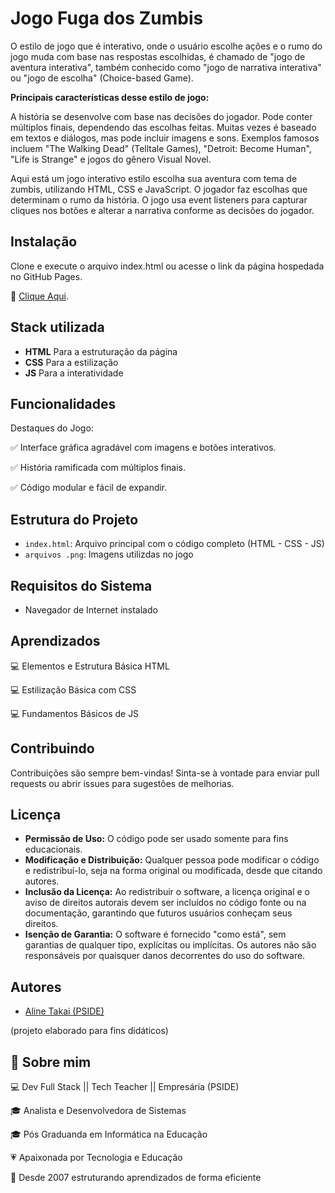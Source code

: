 
# Jogo Fuga dos Zumbis

O estilo de jogo que é interativo, onde o usuário escolhe ações e o rumo do jogo muda 
com base nas respostas escolhidas, é chamado de "jogo de aventura interativa", também 
conhecido como "jogo de narrativa interativa" ou "jogo de escolha" (Choice-based Game).

**Principais características desse estilo de jogo:**

A história se desenvolve com base nas decisões do jogador.
Pode conter múltiplos finais, dependendo das escolhas feitas.
Muitas vezes é baseado em textos e diálogos, mas pode incluir imagens e sons.
Exemplos famosos incluem "The Walking Dead" (Telltale Games), "Detroit: Become Human", 
"Life is Strange" e jogos do gênero Visual Novel.

Aqui está um jogo interativo estilo escolha sua aventura com tema de zumbis, utilizando 
HTML, CSS e JavaScript. O jogador faz escolhas que determinam o rumo da história. 
O jogo usa event listeners para capturar cliques nos botões e alterar a narrativa conforme 
as decisões do jogador.










## Instalação

Clone e execute o arquivo index.html ou acesse o link da página hospedada no GitHub Pages.

🔗 [Clique Aqui](https://alinetakai.github.io/cores-CSS/).

    
## Stack utilizada

- **HTML** Para a estruturação da página
- **CSS** Para a estilização
- **JS** Para a interatividade


## Funcionalidades

Destaques do Jogo:

✅ Interface gráfica agradável com imagens e botões interativos.

✅ História ramificada com múltiplos finais.

✅ Código modular e fácil de expandir.

## Estrutura do Projeto

- ``index.html``: Arquivo principal com o código completo (HTML - CSS - JS)
- ``arquivos .png``: Imagens utilizdas no jogo

## Requisitos do Sistema

- Navegador de Internet instalado
## Aprendizados

💻 Elementos e Estrutura Básica HTML

💻 Estilização Básica com CSS

💻 Fundamentos Básicos de JS



## Contribuindo

Contribuições são sempre bem-vindas! Sinta-se à vontade para enviar pull requests ou abrir issues para sugestões de melhorias.


## Licença

- **Permissão de Uso:** O código pode ser usado somente para fins educacionais.
- **Modificação e Distribuição:** Qualquer pessoa pode modificar o código e redistribuí-lo, seja na forma original ou modificada, desde que citando autores.
- **Inclusão da Licença:** Ao redistribuir o software, a licença original e o aviso de direitos autorais devem ser incluídos no código fonte ou na documentação, garantindo que futuros usuários conheçam seus direitos.
- **Isenção de Garantia:** O software é fornecido "como está", sem garantias de qualquer tipo, explícitas ou implícitas. Os autores não são responsáveis por quaisquer danos decorrentes do uso do software.

## Autores

- [Aline Takai (PSIDE)](https://github.com/alinetakai)

(projeto elaborado para fins didáticos)


## 🚀 Sobre mim

💻 Dev Full Stack || Tech Teacher || Empresária (PSIDE)

🎓 Analista e Desenvolvedora de Sistemas

🎓 Pós Graduanda em Informática na Educação

💗 Apaixonada por Tecnologia e Educação

🚀 Desde 2007 estruturando aprendizados de forma eficiente

